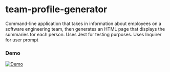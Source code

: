 # team-profile-generator

Command-line application that takes in information about employees on a software engineering team, then generates an HTML page that displays the summaries for each person.
Uses Jest for testing purposes.
Uses Inquirer for user prompt

### Demo

[![Demo](https://img.youtube.com/vi/Po_vGUyQEf4/0.jpg)](https://www.youtube.com/watch?v=Po_vGUyQEf4)
